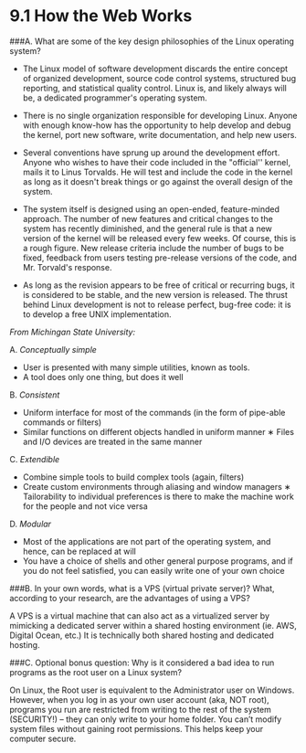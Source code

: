 # 9.1 How the Web Works

###A. What are some of the key design philosophies of the Linux operating system?

* The Linux model of software development discards the entire concept of organized development, source code control systems, structured bug reporting, and statistical quality control. Linux is, and likely always will be, a dedicated programmer's operating system.

* There is no single organization responsible for developing Linux. Anyone with enough know-how has the opportunity to help develop and debug the kernel, port new software, write documentation, and help new users.

* Several conventions have sprung up around the development effort. Anyone who wishes to have their code included in the "official'' kernel, mails it to Linus Torvalds. He will test and include the code in the kernel as long as it doesn't break things or go against the overall design of the system.

* The system itself is designed using an open-ended, feature-minded approach. The number of new features and critical changes to the system has recently diminished, and the general rule is that a new version of the kernel will be released every few weeks. Of course, this is a rough figure. New release criteria include the number of bugs to be fixed, feedback from users testing pre-release versions of the code, and Mr. Torvald's response.

* As long as the revision appears to be free of critical or recurring bugs, it is considered to be stable, and the new version is released. The thrust behind Linux development is not to release perfect, bug-free code: it is to develop a free UNIX implementation. 


*From Michingan State University:*

A. *Conceptually simple*

* User is presented with many simple utilities, known as tools.
* A tool does only one thing, but does it well

B. *Consistent*

* Uniform interface for most of the commands (in the form of pipe-able commands or filters)
* Similar functions on different objects handled in uniform manner
∗ Files and I/O devices are treated in the same manner

C. *Extendible*

* Combine simple tools to build complex tools (again, filters)
* Create custom environments through aliasing and window managers
∗ Tailorability to individual preferences is there to make the machine work for the people and not vice versa

D. *Modular*

* Most of the applications are not part of the operating system, and hence, can be replaced at will
* You have a choice of shells and other general purpose programs, and if you do not feel satisfied, you can easily
write one of your own choice


###B. In your own words, what is a VPS (virtual private server)? What, according to your research, are the advantages of using a VPS?

A VPS is a virtual machine that can also act as a virtualized server by mimicking a dedicated server within a shared hosting environment (ie. AWS, Digital Ocean, etc.) It is technically both shared hosting and dedicated hosting.

###C. Optional bonus question: Why is it considered a bad idea to run programs as the root user on a Linux system?

On Linux, the Root user is equivalent to the Administrator user on Windows. However, when you log in as your own user account (aka, NOT root), programs you run are restricted from writing to the rest of the system (SECURITY!) – they can only write to your home folder. You can’t modify system files without gaining root permissions. This helps keep your computer secure. 